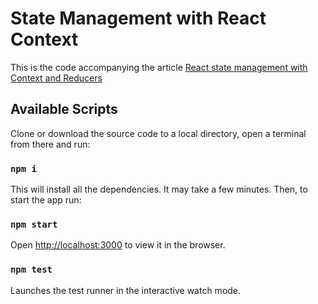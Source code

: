 # State Management with React Context

This is the code accompanying the article [React state management with Context and Reducers](react-state-management-with-context.md)

## Available Scripts

Clone or download the source code to a local directory, open a terminal from there and run:

### `npm i`

This will install all the dependencies. It may take a few minutes. Then, to start the app run:

### `npm start`

Open [http://localhost:3000](http://localhost:3000) to view it in the browser.

### `npm test`

Launches the test runner in the interactive watch mode.
